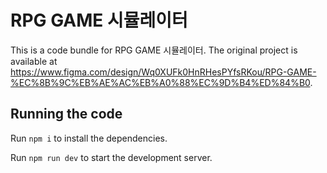 
  # RPG GAME 시뮬레이터

  This is a code bundle for RPG GAME 시뮬레이터. The original project is available at https://www.figma.com/design/Wq0XUFk0HnRHesPYfsRKou/RPG-GAME-%EC%8B%9C%EB%AE%AC%EB%A0%88%EC%9D%B4%ED%84%B0.

  ## Running the code

  Run `npm i` to install the dependencies.

  Run `npm run dev` to start the development server.
  